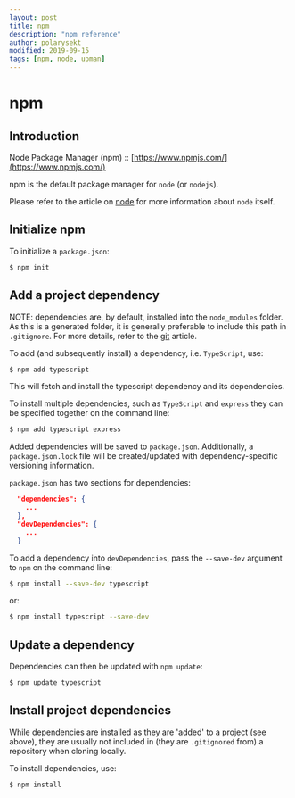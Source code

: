 ```yaml
---
layout: post
title: npm
description: "npm reference"
author: polarysekt
modified: 2019-09-15
tags: [npm, node, upman]
---
```


# npm

## Introduction

Node Package Manager (npm) :: [https://www.npmjs.com/](https://www.npmjs.com/)

npm is the default package manager for `node` (or `nodejs`). 

Please refer to the article on [node](node) for more information about `node` itself.

## Initialize npm

To initialize a `package.json`:

```sh
$ npm init
```

## Add a project dependency

NOTE: dependencies are, by default, installed into the `node_modules` folder. As this is a generated folder, it is generally preferable to include this path in `.gitignore`. For more details, refer to the [git](git) article.

To add (and subsequently install) a dependency, i.e. `TypeScript`, use:

```sh
$ npm add typescript
```

This will fetch and install the typescript dependency and its dependencies.

To install multiple dependencies, such as `TypeScript` and `express` they can be specified together on the command line:

```sh
$ npm add typescript express
```

Added dependencies will be saved to `package.json`. Additionally, a `package.json.lock` file will be created/updated with dependency-specific versioning information.

`package.json` has two sections for dependencies: 

```json
  "dependencies": {
    ...
  },
  "devDependencies": {
    ...
  }
```

To add a dependency into `devDependencies`, pass the `--save-dev` argument to `npm` on the command line:

```sh
$ npm install --save-dev typescript
```

or:

```sh
$ npm install typescript --save-dev
```

## Update a dependency

Dependencies can then be updated with `npm update`:

```sh
$ npm update typescript
```

## Install project dependencies

While dependencies are installed as they are 'added' to a project (see above), they are usually not included in (they are `.gitignored` from) a repository when cloning locally.

To install dependencies, use:

```sh
$ npm install
```